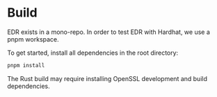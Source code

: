 # Build

EDR exists in a mono-repo. In order to test EDR with Hardhat, we use a pnpm workspace.

To get started, install all dependencies in the root directory:

```bash
pnpm install
```

The Rust build may require installing OpenSSL development and build dependencies.

